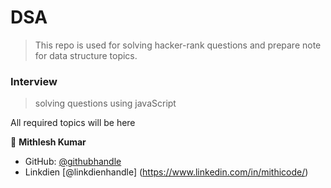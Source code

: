 # DSA

> This repo is used for solving hacker-rank questions and prepare note for data structure topics.

### Interview 
> solving questions using javaScript 

All required topics will be here 


👤 **Mithlesh Kumar**
- GitHub: [@githubhandle](https://github.com/Mithi-code)
- Linkdien [@linkdienhandle] (https://www.linkedin.com/in/mithicode/)
